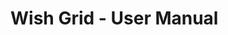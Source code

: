 <!-- TITLE: User Manual -->
<!-- SUBTITLE: A quick summary of User Manual -->

# Wish Grid - User Manual